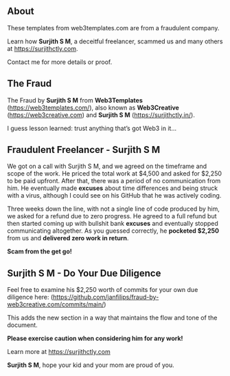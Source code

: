 ## About

These templates from web3templates.com are from a fraudulent company.

Learn how **Surjith S M**, a deceitful freelancer, scammed us and many others at https://surjithctly.com.

Contact me for more details or proof.


## The Fraud

The Fraud by **Surjith S M** from **Web3Templates** (https://web3templates.com/), also known as **Web3Creative** (https://web3creative.com) and **Surjith S M** (https://surjithctly.in/). 

I guess lesson learned: trust anything that’s got Web3 in it…


## Fraudulent Freelancer - Surjith S M

We got on a call with Surjith S M, and we agreed on the timeframe and scope of the work. He priced the total work at $4,500 and asked for $2,250 to be paid upfront. After that, there was a period of no communication from him. He eventually made **excuses** about time differences and being struck with a virus, although I could see on his GitHub that he was actively coding.

Three weeks down the line, with not a single line of code produced by him, we asked for a refund due to zero progress. He agreed to a full refund but then started coming up with bullshit bank **excuses** and eventually stopped communicating altogether. As you guessed correctly, he **pocketed $2,250** from us and **delivered zero work in return**.

**Scam from the get go!**

## Surjith S M - Do Your Due Diligence

Feel free to examine his $2,250 worth of commits for your own due diligence here: (https://github.com/janfilips/fraud-by-web3creative.com/commits/main/)

This adds the new section in a way that maintains the flow and tone of the document.


**Please exercise caution when considering him for any work!**

Learn more at https://surjithctly.com

**Surjith S M**, hope your kid and your mom are proud of you.

